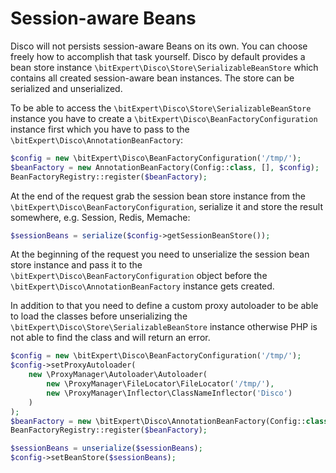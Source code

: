 # Session-aware Beans

Disco will not persists session-aware Beans on its own. You can choose
freely how to accomplish that task yourself. Disco by default provides
a bean store instance `\bitExpert\Disco\Store\SerializableBeanStore`
which contains all created session-aware bean instances. The store can
be serialized and unserialized.

To be able to access the `\bitExpert\Disco\Store\SerializableBeanStore`
instance you have to create a `\bitExpert\Disco\BeanFactoryConfiguration`
instance first which you have to pass to the `\bitExpert\Disco\AnnotationBeanFactory`:

```php
$config = new \bitExpert\Disco\BeanFactoryConfiguration('/tmp/');
$beanFactory = new AnnotationBeanFactory(Config::class, [], $config);
BeanFactoryRegistry::register($beanFactory);
```

At the end of the request grab the session bean store instance from the
`\bitExpert\Disco\BeanFactoryConfiguration`, serialize it and store the
result somewhere, e.g. Session, Redis, Memache:

```php
$sessionBeans = serialize($config->getSessionBeanStore());
```

At the beginning of the request you need to unserialize the session bean
store instance and pass it to the `\bitExpert\Disco\BeanFactoryConfiguration`
object before the `\bitExpert\Disco\AnnotationBeanFactory` instance gets
created.

In addition to that you need to define a custom proxy autoloader to be
able to load the classes before unserializing the `\bitExpert\Disco\Store\SerializableBeanStore`
instance otherwise PHP is not able to find the class and will return an error.

```php
$config = new \bitExpert\Disco\BeanFactoryConfiguration('/tmp/');
$config->setProxyAutoloader(
    new \ProxyManager\Autoloader\Autoloader(
        new \ProxyManager\FileLocator\FileLocator('/tmp/'),
        new \ProxyManager\Inflector\ClassNameInflector('Disco')
    )
);
$beanFactory = new \bitExpert\Disco\AnnotationBeanFactory(Config::class, [], $config);
BeanFactoryRegistry::register($beanFactory);

$sessionBeans = unserialize($sessionBeans);
$config->setBeanStore($sessionBeans);
```
